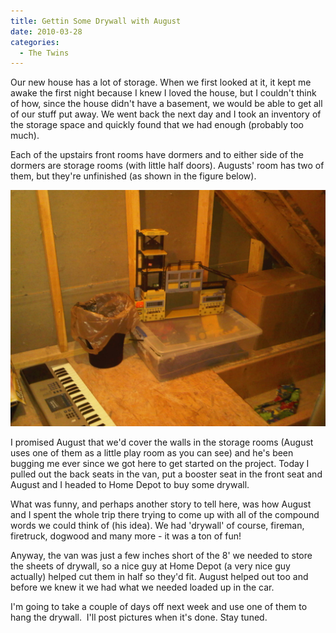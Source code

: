 ```yaml
---
title: Gettin Some Drywall with August
date: 2010-03-28
categories: 
  - The Twins
---
```


Our new house has a lot of storage. When we first looked at it, it kept me awake the first night because I knew I loved the house, but I couldn't think of how, since the house didn't have a basement, we would be able to get all of our stuff put away. We went back the next day and I took an inventory of the storage space and quickly found that we had enough (probably too much).

Each of the upstairs front rooms have dormers and to either side of the dormers are storage rooms (with little half doors). Augusts' room has two of them, but they're unfinished (as shown in the figure below).

![One of the Storage Closets](images/storage_closet.jpg)

I promised August that we'd cover the walls in the storage rooms (August uses one of them as a little play room as you can see) and he's been bugging me ever since we got here to get started on the project. Today I pulled out the back seats in the van, put a booster seat in the front seat and August and I headed to Home Depot to buy some drywall.

What was funny, and perhaps another story to tell here, was how August and I spent the whole trip there trying to come up with all of the compound words we could think of (his idea). We had 'drywall' of course, fireman, firetruck, dogwood and many more - it was a ton of fun!

Anyway, the van was just a few inches short of the 8' we needed to store the sheets of drywall, so a nice guy at Home Depot (a very nice guy actually) helped cut them in half so they'd fit. August helped out too and before we knew it we had what we needed loaded up in the car.

I'm going to take a couple of days off next week and use one of them to hang the drywall.  I'll post pictures when it's done. Stay tuned.
